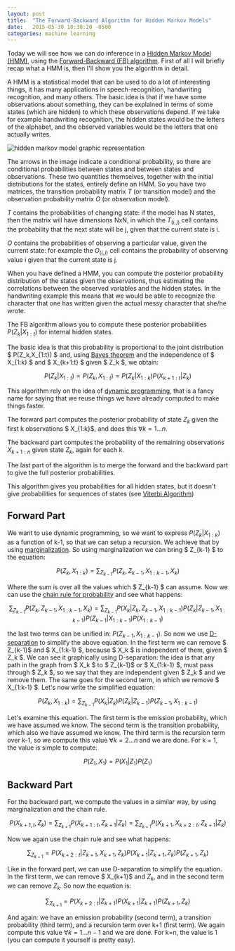 ```yaml
---
layout: post
title:  "The Forward-Backward Algorithm for Hidden Markov Models"
date:   2015-05-30 10:30:20 -0500
categories: machine learning
---
```

Today we will see how we can do inference in a [Hidden Markov Model (HMM)][hidden-markov-model], using the [Forward-Backward (FB) algorithm][forward-backward]. First of all I will briefly recap what a HMM is, then I'll show you the algorithm in detail.

A HMM is a statistical model that can be used to do a lot of interesting things, it has many applications in speech-recognition, handwriting recognition, and many others.
The basic idea is that if we have some observations about something, they can be explained in terms of some states (which are hidden) to which these observations depend. If we take for example handwriting recognition, the hidden states would be the letters of the alphabet, and the observed variables would be the letters that one actually writes.

<img class="responsive-img" src="../../img/hmm.png" alt="hidden markov model graphic representation">

The arrows in the image indicate a conditional probability, so there are conditional probabilities between states and between
states and observations.
These two quantities themselves, together with the initial distributions for the states, entirely define an HMM.
So you have two matrices, the transition probability matrix $T$ (or transition model) and the observation probability matrix $O$
(or observation model).

$T$ contains the probabilities of changing state: if the model has N states, then the matrix will have dimensions NxN, in which the $T_{(i,j)}$ cell contains the probability that the next state will be j, given that the current state is i.

$O$ contains the probabilities of observing a particular value, given the current state: for example the $O_{(i,j)}$ cell
contains the probability of observing value i given that the current state is j.

When you have defined a HMM, you can compute the posterior probability distribution of the states given the observations, thus estimating the
correlations between the observed variables and the hidden states. In the handwriting example this means that we would be able to recognize the character
that one has written given the actual messy character that she/he wrote.

The FB algorithm allows you to compute these posterior probabilities $P(Z_k | X_{1:t})$ for internal hidden states.

The basic idea is that this probability is proportional to the joint distribution $ P(Z_k,X_{1:t}) $ and, using <a target="_blank" href="http://en.wikipedia.org/wiki/Bayes'_theorem">Bayes theorem</a> and the independence of $ X_{1:k} $ and $ X_{k+1:t} $ given $ Z_k $, we obtain:

$$ P(Z_k | X_{1:t}) \propto P(Z_k , X_{1:t}) = P(Z_k | X_{1:k}) P(X_{k+1:t} | Z_k) $$

This algorithm rely on the idea of <a target="_blank" href="http://en.wikipedia.org/wiki/Dynamic_programming">dynamic programming</a>, that is a fancy name for saying that we reuse things we have already computed to make things faster.

The forward part computes the posterior probability of state $Z_k$ given the first k observations $ X_{1:k}$, and does
this $\forall k = 1 ... n$.

The backward part computes the probability of the remaining observations $X_{k+1:n}$ given state $Z_k$, again for each k.

The last part of the algorithm is to merge the forward and the backward part to give the full posterior probabilities.

This algorithm gives you probabilities for all hidden states, but it doesn't give probabilities for sequences of states (see <a target="_blank" href="http://en.wikipedia.org/wiki/Viterbi_algorithm">Viterbi Algorithm</a>)

## Forward Part

We want to use dynamic programming, so we want to express $P(Z_k | X_{1:k})$ as a function of k-1, so that we can setup a recursion. We achieve that by using <a target="_blank" href="http://en.wikipedia.org/wiki/Marginal_distribution">marginalization</a>.
So using marginalization we can bring $ Z_{k-1} $ to the equation:

$$ P(Z_k,X_{1:k}) = \sum_{Z_{k-1}} P(Z_k, Z_{k-1}, X_{1:k-1}, X_k) $$

Where the sum is over all the values which $ Z_{k-1} $ can assume. Now we can use the <a target="_blank" href="http://en.wikipedia.org/wiki/Chain_rule_(probability)">chain rule for probability</a> and see what happens:

$$ \sum_{Z_{k-1}} P(Z_k, Z_{k-1}, X_{1:k-1}, X_k) = \sum_{Z_{k-1}} P(X_k | Z_k, Z_{k-1}, X_{1:k-1}) P(Z_k|Z_{k-1}, X_{1:k-1}) P(Z_{k-1} | X_{1:k-1}) P(X_{1:k-1}) $$

the last two terms can be unified in: $P(Z_{k-1}, X_{1:k-1})$. So now we use <a target="_blank" href="http://www.andrew.cmu.edu/user/scheines/tutor/d-sep.html">D-separation</a> to simplify the above equation. In the first term we can remove $ Z_{k-1}$ and $ X_{1:k-1} $, because $ X_k $ is independent of them, given $ Z_k $. We can see it graphically using D-separation: the idea is that any path in the graph from $ X_k $ to $ Z_{k-1}$ or $ X_{1:k-1} $, must pass through $ Z_k $, so we say that they are independent given $ Z_k $ and we remove them.
The same goes for the second term, in which we remove $ X_{1:k-1} $. Let's now write the simplified equation:

$$ P(Z_k,X_{1:k}) = \sum_{Z_{k-1}} P(X_k | Z_k) P(Z_k|Z_{k-1}) P(Z_{k-1}, X_{1:k-1}) $$

Let's examine this equation. The first term is the emission probability, which we have assumed we know. The second term is the transition probability, which also we have assumed we know. The third term is the recursion term over k-1, so we compute this value $\forall k = 2 ... n$ and we are done.
For k = 1, the value is simple to compute:

$$ P(Z_1,X_1) = P(X_1 | Z_1) P(Z_1) $$

## Backward Part

For the backward part, we compute the values in a similar way, by using marginalization and the chain rule.

$$ P(X_{k+1, t}, Z_k) = \sum_{Z_{k+1}} P(X_{k+1:t}, Z_{k+1} | Z_k) = \sum_{Z_{k+1}} P(X_{k+1}, X_{k+2:t}, Z_{k+1} | Z_k) $$

Now we again use the chain rule and see what happens:

$$ \sum_{Z_{k+1}} = P(X_{k+2:t} | Z_{k+1}, X_{k+1}, Z_k) P(X_{k+1} | Z_{k+1}, Z_k) P(Z_{k+1}, Z_k) $$

Like in the forward part, we can use D-separation to simplify the equation. In the first term, we can remove $ X_{k+1}$ and $Z_k$, and in the second
term we can remove $Z_k$. So now the equation is:

$$ \sum_{Z_{k+1}} = P(X_{k+2:t} | Z_{k+1}) P(X_{k+1} | Z_{k+1}) P(Z_{k+1}, Z_k) $$

And again: we have an emission probability (second term), a transition probability (third term), and a recursion term over k+1 (first term).
We again compute this value $\forall k = 1 ... n-1$ and we are done. For k=n, the value is 1 (you can compute it yourself is pretty easy).

[hidden-markov-model]: https://en.wikipedia.org/wiki/Hidden_Markov_Model
[forward-backward]: https://en.wikipedia.org/wiki/Forward%E2%80%93backward_algorithm
